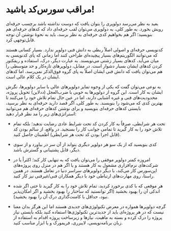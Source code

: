 # مراقب سورس‌کد باشید!

بعید به نظر می‌رسد دولوپری را بتوان یافت که دوست نداشته باشد برچسب حرفه‌ای رویش بخورد. به طور کلی، به دولوپری می‌توان لقب حرفه‌ای داد که کدهای حرفه‌ای هم بنویسید؛ اگر هم بخواهیم کدی حرفه‌ای به نظر برسد، باید به نحوهٔ نوشتن آن توجه قابل‌توجهی کرد.

کدنویسی حرفه‌ای و اصولی اصلاً ربطی به دانش فنی دولوپر ندارد. بسیار کسانی هستند که می‌توانند الگوریتم‌های بسیار پیچیده‌ای طراحی کنند اما زمانی که پای کدنویسی به میان می‌آید، کدهای بسیار زشتی می‌نویسند. به عبارت دیگر، درک، استفاده و ریفکتور کردن کدهای ایشان بسیار دشوار است. در مقابل، دولوپرهای تازه‌کار و حد متوسطی را هم می‌توان یافت که دانش فنی ایشان اصلاً به پای گروه فوق‌الذکر نمی‌رسد، اما کدهای ایشان در یک کلام عالی است.

به نوعی می‌توان گفت که یکی از وجوه تمایز دولوپرهای عالی با سایر دولوپرها،‌ نگرش ایشان به کار است. این گروه از دولوپرها به خوبی با ضرب‌العجل (ددلاین) تحویل پروژه، محدودیت‌های فنی و غیره آشنایی دارند، اما در عین حال تمام تلاش خود را می‌کنند تا بهترین کدی که می‌شود را بنویسند. به طور کلی، اگر قصد دارید حرفه‌ای به نظر برسید، بایستی کدهای حرفه‌ای بنویسید و برای نوشتن کدهای حرفه‌ای هم می‌توانید استراتژی‌های زیر را مد نظر قرار دهید:

- تحت هر شرایطی، صرفاً به کار کردن کد تحت شرایط عادی رضایت ندهید؛ بلکه تمام تلاش خود را به کار گیرید تا تمامی جوانب کار را بسنجید. در واقع، از سالم بودن کد (قابل اجرا بودن کد تحت هر شرایطی) اطمینان حاصل کنید.

- کدی بنویسید که از یک سو هر دولوپر دیگری بتواند از آن سر در بیاورد و از سوی دیگر، قابل پشتیبانی و گسترش باشد.

- امروزه کمتر دولوپر موفقی را می‌توان یافت که به تنهایی کار کند؛‌ اکثراً یا در شرکت‌های نرم‌افزاری مشغول به کار هستند و یا اگر هم در منزل روی پروژه‌های اپن‌سورس کار می‌کند، با دیگر دولوپرهای سراسر دنیا در تعامل هستند. در همین راستا، روی مهارت‌های ارتباطی خود با دیگر همکاران فنی/غیرفنی نیز کار کنید.

- هر موقعی که با کدی برخورد کردید، تمام تلاش خود را به کار گیرید تا حتی اگر شده اندکی آن را بهبود بخشید (اگر توانستید که ساختار را بهبود بخشید و اگر امکان‌پذیر نبود، حداقل با کامنت‌گذاری درک آن را بهبود بخشید).

- گرچه دولوپرها همواره در معرض تکنولوژی‌های جدیدی هستند اما این هرگز بدان معنا نیست که در هر پروژه‌ای باید از جدیدترین تکنولوژی‌ها استفاده کنید بلکه بایستی نیاز پروژه را درک کرده و بسته به ماهیت، نیازها و زیرساخت پروژه اقدام به استفاده از زبان‌ برنامه‌نویسی، لایبرری، فریمورک و یا ابزار مناسب کنید.
